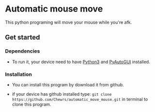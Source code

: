 # Automatic mouse move
This python programing will move your mouse while you're afk.

## Get started
### Dependencies
* To run it, your device need to have [Python3](https://www.python.org/downloads/) and [PyAutoGUI](https://github.com/asweigart/pyautogui) installed.

### Installation
* You can install this program by download it from github.

* if your device has github installed type: ``` git clone https://github.com/Chewrs/automatic_move_mouse.git ``` in terminal to clone this program.


